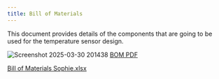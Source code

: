 ```yaml
---
title: Bill of Materials
---
```


This document provides details of the components that are going to be used for the temperature sensor design.


![Screenshot 2025-03-30 201438](https://github.com/user-attachments/assets/0c61e029-0338-481a-8773-ca2a6316e626)
[BOM PDF](https://github.com/user-attachments/files/19529219/Bill.of.Materials.Sophie.xlsx.-.Sheet1.1.pdf)

[Bill of Materials Sophie.xlsx](https://github.com/user-attachments/files/20051150/Bill.of.Materials.Sophie.xlsx)
